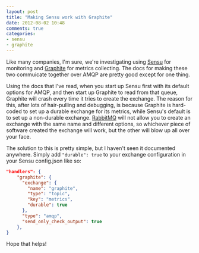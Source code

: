 ```yaml
---
layout: post
title: "Making Sensu work with Graphite"
date: 2012-08-02 10:48
comments: true
categories:
- sensu
- graphite
---
```


Like many companies, I'm sure, we're investigating using [Sensu](http://www.sonian.com/cloud-monitoring-sensu/) for monitoring
and [Graphite](http://graphite.wikidot.com/) for metrics collecting. The docs for making these two commuicate together over AMQP
are pretty good except for one thing.

Using the docs that I've read, when you start up Sensu first with its default options for AMQP, and then start up Graphite
to read from that queue, Graphite will crash every time it tries to create the exchange. The reason for this, after lots of
hair-pulling and debugging, is because Graphite is hard-coded to set up a durable exchange for its metrics, while Sensu's default
is to set up a non-durable exchange. [RabbitMQ](http://rabbitmq.com/) will not allow you to create an exchange with the same name
and different options, so whichever piece of software created the exchange will work, but the other will blow up all over your
face.

The solution to this is pretty simple, but I haven't seen it documented anywhere. Simply add `"durable": true` to your exchange
configuration in your Sensu config.json like so:

``` json
"handlers": {
    "graphite": {
      "exchange": {
        "name": "graphite",
        "type": "topic",
        "key": "metrics",
        "durable": true
      },
      "type": "amqp",
      "send_only_check_output": true
    },
}
```

Hope that helps!
